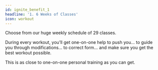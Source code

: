 ```yaml
---
id: ignite_benefit_1
headline: '1. 6 Weeks of Classes'
icon: workout
---
```


Choose from our huge weekly schedule of 29 classes.

During every workout, you’ll get one-on-one help to push you… to guide you through modifications… to correct form… and make sure you get the best workout possible.

This is as close to one-on-one personal training as you can get.
